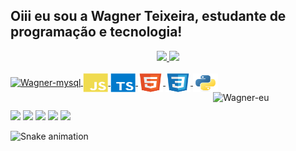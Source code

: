 ## Oiii eu sou a Wagner Teixeira, estudante de programação e tecnologia!
<div align="center">
  <a href="https://github.com/wagnerteixeiratdr">
  <img height="180em" src="https://github-readme-stats.vercel.app/api?username=WagnerTeixeiratdr&show_icons=true&theme=tokyonight&include_all_commits=true&count_private=true"/>
  <img height="180em" src="https://github-readme-stats.vercel.app/api/top-langs/?username=WagnerTeixeira&layout=compact&langs_count=7&theme=tokyonight"/>
</div>
<div style="display: inline_block"><br>
  <img align="center" alt="Wagner-mysql" height="60" width="50" src="https://cdn.jsdelivr.net/gh/devicons/devicon/icons/mysql/mysql-original-wordmark.svg">
  <img align="center" alt="Wagner-Js" height="30" width="40" src="https://raw.githubusercontent.com/devicons/devicon/master/icons/javascript/javascript-plain.svg">
  <img align="center" alt="Wagner-Ts" height="30" width="40" src="https://raw.githubusercontent.com/devicons/devicon/master/icons/typescript/typescript-plain.svg">
  <img align="center" alt="Wagner-HTML" height="30" width="40" src="https://raw.githubusercontent.com/devicons/devicon/master/icons/html5/html5-original.svg">
  <img align="center" alt="Wagner-CSS" height="30" width="40" src="https://raw.githubusercontent.com/devicons/devicon/master/icons/css3/css3-original.svg">
  <img align="center" alt="Wagner-Python" height="30" width="40" src="https://raw.githubusercontent.com/devicons/devicon/master/icons/python/python-original.svg">
  <img align="right" alt="Wagner-eu" height="180" width="180" src="https://media.discordapp.net/attachments/978286851989307505/980525342978617484/sticker.png?width=468&height=468">
 </div>
  
  
  ##
 
<div> 
  
  <a href="https://www.facebook.com/wagner.teixeira.9275" target="_blank"><img src="https://img.shields.io/badge/Facebook-1877F2?style=for-the-badge&logo=facebook&logoColor=white" target="_blank"></a>
  <a href="https://www.instagram.com/wagner_teixeira_tdr/?hl=pt-br" target="_blank"><img src="https://img.shields.io/badge/-Instagram-%23E4405F?style=for-the-badge&logo=instagram&logoColor=white" target="_blank"></a>
 	<a href="https://www.twitch.tv/wagnerteixeirarico" target="_blank"><img src="https://img.shields.io/badge/Twitch-9146FF?style=for-the-badge&logo=twitch&logoColor=white" target="_blank"></a> 
  <a href = "mailto:contatowagnerteixeira@gmail.com"><img src="https://img.shields.io/badge/-Gmail-%23333?style=for-the-badge&logo=gmail&logoColor=white" target="_blank"></a>
  <a href="https://www.linkedin.com/in/wagnerteixeira-?lipi=urn%3Ali%3Apage%3Ad_flagship3_profile_view_base_contact_details%3BV0PtHmRtRXqj8yM0ElJK9g%3D%3D" target="_blank"><img src="https://img.shields.io/badge/-LinkedIn-%230077B5?style=for-the-badge&logo=linkedin&logoColor=white" target="_blank"></a> 
 
 
  ![Snake animation](https://github.com/wagnerteixeiratdr/wagnerteixeiratdr/blob/output/github-contribution-grid-snake.svg)
 
</div>
